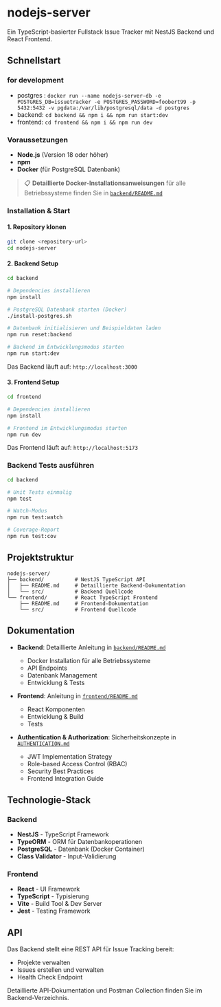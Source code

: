 # nodejs-server

Ein TypeScript-basierter Fullstack Issue Tracker mit NestJS Backend und React Frontend.

## Schnellstart

### for development
- postgres : `docker run --name nodejs-server-db -e POSTGRES_DB=issuetracker -e POSTGRES_PASSWORD=foobert99 -p 5432:5432 -v pgdata:/var/lib/postgresql/data -d postgres`
- backend: `cd backend && npm i && npm run start:dev`
- frontend: `cd frontend && npm i && npm run dev`

### Voraussetzungen

- **Node.js** (Version 18 oder höher)
- **npm**
- **Docker** (für PostgreSQL Datenbank)

> 📋 **Detaillierte Docker-Installationsanweisungen** für alle Betriebssysteme finden Sie in [`backend/README.md`](./backend/README.md#docker-installation)

### Installation & Start

#### 1. Repository klonen
```bash
git clone <repository-url>
cd nodejs-server
```

#### 2. Backend Setup
```bash
cd backend

# Dependencies installieren
npm install

# PostgreSQL Datenbank starten (Docker)
./install-postgres.sh

# Datenbank initialisieren und Beispieldaten laden
npm run reset:backend

# Backend im Entwicklungsmodus starten
npm run start:dev
```

Das Backend läuft auf: `http://localhost:3000`

#### 3. Frontend Setup
```bash
cd frontend

# Dependencies installieren
npm install

# Frontend im Entwicklungsmodus starten
npm run dev
```

Das Frontend läuft auf: `http://localhost:5173`

### Backend Tests ausführen

```bash
cd backend

# Unit Tests einmalig
npm test

# Watch‑Modus
npm run test:watch

# Coverage‑Report
npm run test:cov
```

## Projektstruktur

```
nodejs-server/
├── backend/          # NestJS TypeScript API
│   ├── README.md     # Detaillierte Backend-Dokumentation
│   └── src/          # Backend Quellcode
└── frontend/         # React TypeScript Frontend
    ├── README.md     # Frontend-Dokumentation
    └── src/          # Frontend Quellcode
```

## Dokumentation

- **Backend**: Detaillierte Anleitung in [`backend/README.md`](./backend/README.md)
  - Docker Installation für alle Betriebssysteme
  - API Endpoints
  - Datenbank Management
  - Entwicklung & Tests

- **Frontend**: Anleitung in [`frontend/README.md`](./frontend/README.md)
  - React Komponenten
  - Entwicklung & Build
  - Tests

- **Authentication & Authorization**: Sicherheitskonzepte in [`AUTHENTICATION.md`](./AUTHENTICATION.md)
  - JWT Implementation Strategy
  - Role-based Access Control (RBAC)
  - Security Best Practices
  - Frontend Integration Guide

## Technologie-Stack

### Backend
- **NestJS** - TypeScript Framework
- **TypeORM** - ORM für Datenbankoperationen
- **PostgreSQL** - Datenbank (Docker Container)
- **Class Validator** - Input-Validierung

### Frontend
- **React** - UI Framework
- **TypeScript** - Typisierung
- **Vite** - Build Tool & Dev Server
- **Jest** - Testing Framework

## API

Das Backend stellt eine REST API für Issue Tracking bereit:
- Projekte verwalten
- Issues erstellen und verwalten
- Health Check Endpoint

Detaillierte API-Dokumentation und Postman Collection finden Sie im Backend-Verzeichnis.
